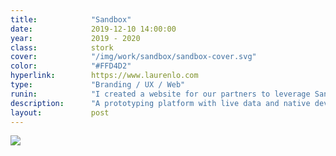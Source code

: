 ```yaml
---
title:            "Sandbox"
date:             2019-12-10 14:00:00
year:             2019 - 2020
class:            stork
cover:            "/img/work/sandbox/sandbox-cover.svg"
color:            "#FFD4D2"
hyperlink:        https://www.laurenlo.com
type:             "Branding / UX / Web"
runin:            "I created a website for our partners to leverage Sandbox, a prototyping platform that enables you to design and prototype with live data and device features. Our team created this platform in order to pull live data from the Microsoft Graph into design prototypes, allow native apps to access device features like haptic feedback, camera, and microphone access, and have the ability to run a single prototype on multiple types of devices through our Sandbox native apps. The Sandbox website provided our partners with a jumpstart guide on how to set up and work in Sandbox, Sandbox API Documentation, example demos, and a channel to connect with the team and share work with the design community. <br></br> To see more about this project, reach out to me!"
description:      "A prototyping platform with live data and native device features"
layout:           post
---
```


<div class="post-content-grid">
  <div class="post-content-column column-1">
    <img class="post-content-screen desktop" src="{{ site.baseurl }}/img/work/sandbox/sandbox-poster.png" />
  </div>
</div>


